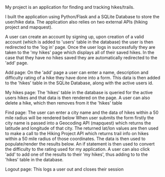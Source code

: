 My project is an application for finding and tracking hikes/trails.

I built the application using Python/Flask and a SQLite Database to store the user/hike data.
The application also relies on two external APIs (hiking project and mapquest).

A user can create an account by signing up, upon creation of a valid account (which is added to 'users' table in the database) the user is then redirected to the 'log in' page.
Once the user logs in successfully they are taken to the 'my hikes' page which displays all of their saved hikes.
In the case that they have no hikes saved they are automatically redirected to the 'add' page.

Add page:
On the 'add' page a user can enter a name, description and difficulty rating of a hike they have done into a form.
This data is then added to the 'hikes' table in the SQLite Database, along with the active users id.

My hikes page:
The 'hikes' table in the database is queried for the active users hikes and that data is then rendered on the page.
A user can also delete a hike, which then removes from it the 'hikes' table

Find page:
The user can enter a city name and the data of hikes within a 50 mile radius will be rendered below
When user submits the form firstly the city name is passed into a Geocoding API (mapquest) which returns the latitude and longitude of that city.
The returned lat/lon values are then used to make a call to the Hiking Project API which returns trail info on hikes within a 50 mile radius of those coordinates.
The data is then used to populate/render the results below. An if statement is then used to convert the difficulty to the rating used for my application.
A user can also click 'add' to add one of the results to their 'my hikes', thus adding to to the 'hikes' table in the database.

Logout page:
This logs a user out and closes their session

